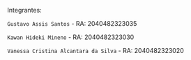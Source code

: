 Integrantes:

`Gustavo Assis Santos` - RA: 2040482323035

`Kawan Hideki Mineno` - RA: 2040482323030

`Vanessa Cristina Alcantara da Silva` - RA: 2040482323020